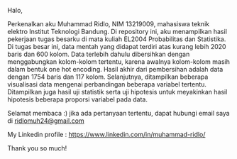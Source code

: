 Halo,

Perkenalkan aku Muhammad Ridlo, NIM 13219009, mahasiswa teknik elektro Institut Teknologi Bandung. Di repository ini, aku menampilkan hasil pekerjaan tugas besarku di
mata kuliah EL2004 Probabilitas dan Statistika. Di tugas besar ini, data mentah yang didapat terdiri atas kurang lebih 2020 baris dan 600 kolom. Data terlebih dahulu dibersihkan
dengan menggabungkan kolom-kolom tertentu, karena awalnya kolom-kolom masih dalam bentuk one hot encoding. Hasil akhir dari pembersihan adalah data dengan 1754 baris dan 117 kolom.
Selanjutnya, ditampilkan beberapa visualisasi data mengenai perbandingan beberapa variabel tertentu. Ditampilkan juga hasil uji statistik serta uji hipotesis untuk meyakinkan hasil
hipotesis beberapa proporsi variabel pada data.

Selamat membaca :) jika ada pertanyaan tertentu, dapat hubungi email saya di ridlomuh24@gmail.com

My Linkedin profile : https://www.linkedin.com/in/muhammad-ridlo/

Thank you so much!
